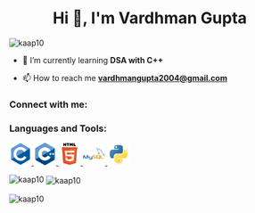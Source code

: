 <h1 align="center">Hi 👋, I'm Vardhman Gupta</h1>
<p align="left"> <img src="https://komarev.com/ghpvc/?username=kaap10&label=Profile%20views&color=0e75b6&style=flat" alt="kaap10" /> </p>

- 🌱 I’m currently learning **DSA with C++**

- 📫 How to reach me **vardhmangupta2004@gmail.com**

<h3 align="left">Connect with me:</h3>
<p align="left">
</p>

<h3 align="left">Languages and Tools:</h3>
<p align="left"> <a href="https://www.cprogramming.com/" target="_blank" rel="noreferrer"> <img src="https://raw.githubusercontent.com/devicons/devicon/master/icons/c/c-original.svg" alt="c" width="40" height="40"/> </a> <a href="https://www.w3schools.com/cpp/" target="_blank" rel="noreferrer"> <img src="https://raw.githubusercontent.com/devicons/devicon/master/icons/cplusplus/cplusplus-original.svg" alt="cplusplus" width="40" height="40"/> </a> <a href="https://www.w3.org/html/" target="_blank" rel="noreferrer"> <img src="https://raw.githubusercontent.com/devicons/devicon/master/icons/html5/html5-original-wordmark.svg" alt="html5" width="40" height="40"/> </a> <a href="https://www.mysql.com/" target="_blank" rel="noreferrer"> <img src="https://raw.githubusercontent.com/devicons/devicon/master/icons/mysql/mysql-original-wordmark.svg" alt="mysql" width="40" height="40"/> </a> <a href="https://www.python.org" target="_blank" rel="noreferrer"> <img src="https://raw.githubusercontent.com/devicons/devicon/master/icons/python/python-original.svg" alt="python" width="40" height="40"/> </a> </p>

<p><img align="left" src="https://github-readme-stats.vercel.app/api/top-langs?username=kaap10&show_icons=true&locale=en&layout=compact" alt="kaap10" /></p>

<p>&nbsp;<img align="center" src="https://github-readme-stats.vercel.app/api?username=kaap10&show_icons=true&locale=en" alt="kaap10" /></p>

<p><img align="center" src="https://github-readme-streak-stats.herokuapp.com/?user=kaap10&" alt="kaap10" /></p>

